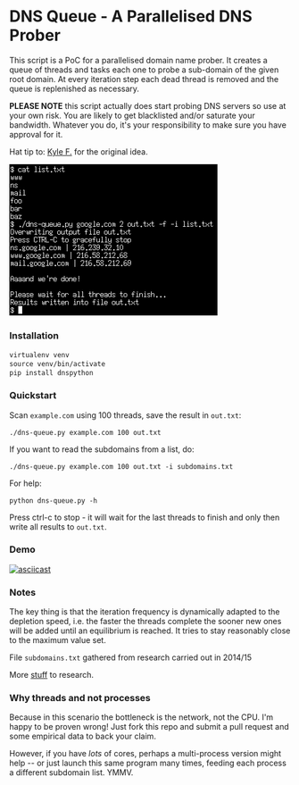 DNS Queue - A Parallelised DNS Prober
=================================

This script is a PoC for a parallelised domain name prober. It creates a
queue of threads and tasks each one to probe a sub-domain of the given
root domain. At every iteration step each dead thread is removed and the
queue is replenished as necessary.

**PLEASE NOTE** this script actually does start probing DNS servers so use
at your own risk. You are likely to get blacklisted and/or saturate your
bandwidth. Whatever you do, it's your responsibility to make sure you
have approval for it.

Hat tip to: [Kyle F.](https://github.com/radman404) for the original idea.

![Sample screenshot](screenshot.png?raw=true "Usage example")

### Installation

    virtualenv venv
    source venv/bin/activate
    pip install dnspython

### Quickstart

Scan `example.com` using 100 threads, save the result in `out.txt`:

    ./dns-queue.py example.com 100 out.txt

If you want to read the subdomains from a list, do:

    ./dns-queue.py example.com 100 out.txt -i subdomains.txt

For help:

    python dns-queue.py -h

Press ctrl-c to stop - it will wait for the last threads to finish and
only then write all results to `out.txt`.

### Demo
[![asciicast](https://asciinema.org/a/16teprhj9hykzrl8hmtyrte2k.png)](https://asciinema.org/a/16teprhj9hykzrl8hmtyrte2k)

### Notes

The key thing is that the iteration frequency is dynamically adapted to
the depletion speed, i.e. the faster the threads complete the sooner new
ones will be added until an equilibrium is reached. It tries to stay
reasonably close to the maximum value set.

File `subdomains.txt` gathered from research carried out in 2014/15

More [stuff] to research.

### Why threads and not processes

Because in this scenario the bottleneck is the network, not the CPU. I'm
happy to be proven wrong! Just fork this repo and submit a pull request
and some empirical data to back your claim.

However, if you have *lots* of cores, perhaps a multi-process version
might help -- or just launch this same program many times, feeding each
process a different subdomain list. YMMV.

 [stuff]: https://haxpo.nl/haxpo2015ams/wp-content/uploads/sites/4/2015/04/D1-P.-Mason-K.-Flemming-A.-Gill-All-Your-Hostnames-Are-Belong-to-Us.pdf


